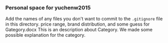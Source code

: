 ### Personal space for yuchenw2015

Add the names of any files you don't want to commit to the ```.gitignore``` file in this directory.
price range, brand distribution, and some guess for Gategory.docx
This is an description about Category. We made some possible explanation for the category.
